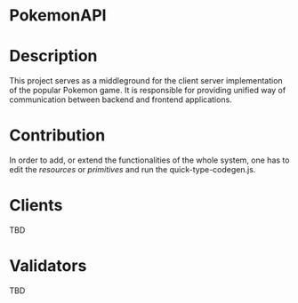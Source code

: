 ﻿# PokemonAPI

# Description
This project serves as a middleground for the client server implementation of the popular Pokemon game. It is responsible for providing unified way of communication between backend and frontend applications.

# Contribution
In order to add, or extend the functionalities of the whole system, one has to edit the *resources* or *primitives* and run the quick-type-codegen.js.

# Clients
TBD

# Validators
TBD
